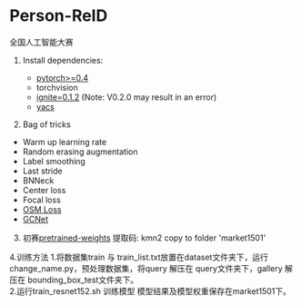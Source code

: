 # Person-ReID
全国人工智能大赛

1. Install dependencies:
    - [pytorch>=0.4](https://pytorch.org/)
    - torchvision
    - [ignite=0.1.2](https://github.com/pytorch/ignite) (Note: V0.2.0 may result in an error)
    - [yacs](https://github.com/rbgirshick/yacs)

2. Bag of tricks
- Warm up learning rate
- Random erasing augmentation
- Label smoothing
- Last stride
- BNNeck
- Center loss
- Focal loss
- [OSM Loss](https://arxiv.org/pdf/1811.01459v2.pdf)
- [GCNet](https://arxiv.org/abs/1904.11492?context=cs.LG)

3. 初赛[pretrained-weights](https://pan.baidu.com/s/1EhC6doJvJH6uOX9fOe4pWw)
 提取码: kmn2 
 copy to folder 'market1501' 

4.训练方法
  1.将数据集train 与 train_list.txt放置在dataset文件夹下，运行change_name.py，预处理数据集，将query 解压在 query文件夹下，gallery 解压在 bounding_box_test文件夹下。    
  2.运行train_resnet152.sh 训练模型 模型结果及模型权重保存在market1501下。    
  
